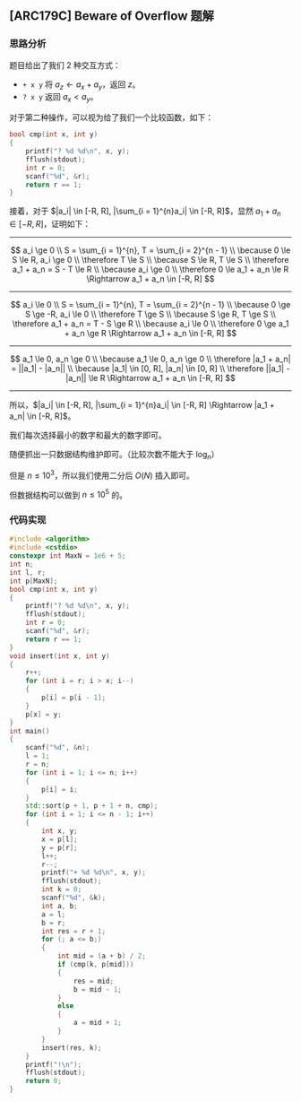 ## [ARC179C] Beware of Overflow 题解

### 思路分析

题目给出了我们 $2$ 种交互方式：

- `+ x y` 将 $a_z \gets a_x + a_y$，返回 $z$。
- `? x y` 返回 $a_x < a_y$。

对于第二种操作，可以视为给了我们一个比较函数，如下：

```cpp
bool cmp(int x, int y)
{
    printf("? %d %d\n", x, y);
    fflush(stdout);
    int r = 0;
    scanf("%d", &r);
    return r == 1;
}
```

接着，对于 $|a_i| \in [-R, R], |\sum_{i = 1}^{n}a_i| \in [-R, R]$，显然 $a_1 + a_n \in [-R, R]$​，证明如下：

---

$$
a_i \ge 0 \\
S = \sum_{i = 1}^{n}, T = \sum_{i = 2}^{n - 1} \\
\because 0 \le S \le R, a_i \ge 0 \\
\therefore T \le S \\
\because S \le R, T \le S \\
\therefore a_1 + a_n = S - T \le R \\
\because a_i \ge 0 \\
\therefore 0 \le a_1 + a_n \le R \Rightarrow a_1 + a_n \in [-R, R]
$$

---

$$
a_i \le 0 \\
S = \sum_{i = 1}^{n}, T = \sum_{i = 2}^{n - 1} \\
\because 0 \ge S \ge -R, a_i \le 0 \\
\therefore T \ge S \\
\because S \ge R, T \ge S \\
\therefore a_1 + a_n = T - S \ge R \\
\because a_i \le 0 \\
\therefore 0 \ge a_1 + a_n \ge R \Rightarrow a_1 + a_n \in [-R, R]
$$

---

$$
a_1 \le 0, a_n \ge 0 \\
\because a_1 \le 0, a_n \ge 0 \\
\therefore |a_1 + a_n| = ||a_1| - |a_n|| \\
\because |a_1| \in [0, R], |a_n| \in [0, R] \\
\therefore ||a_1| - |a_n|| \le R \Rightarrow a_1 + a_n \in [-R, R]
$$

---

所以，$|a_i| \in [-R, R], |\sum_{i = 1}^{n}a_i| \in [-R, R] \Rightarrow |a_1 + a_n| \in [-R, R]$。

我们每次选择最小的数字和最大的数字即可。

随便抓出一只数据结构维护即可。（比较次数不能大于 $\log_n$）

但是 $n \le 10^3$，所以我们使用二分后 $O(N)$ 插入即可。

但数据结构可以做到 $n \le 10^5$ 的。

### 代码实现

```cpp
#include <algorithm>
#include <cstdio>
constexpr int MaxN = 1e6 + 5;
int n;
int l, r;
int p[MaxN];
bool cmp(int x, int y)
{
    printf("? %d %d\n", x, y);
    fflush(stdout);
    int r = 0;
    scanf("%d", &r);
    return r == 1;
}
void insert(int x, int y)
{
    r++;
    for (int i = r; i > x; i--)
    {
        p[i] = p[i - 1];
    }
    p[x] = y;
}
int main()
{
    scanf("%d", &n);
    l = 1;
    r = n;
    for (int i = 1; i <= n; i++)
    {
        p[i] = i;
    }
    std::sort(p + 1, p + 1 + n, cmp);
    for (int i = 1; i <= n - 1; i++)
    {
        int x, y;
        x = p[l];
        y = p[r];
        l++;
        r--;
        printf("+ %d %d\n", x, y);
        fflush(stdout);
        int k = 0;
        scanf("%d", &k);
        int a, b;
        a = l;
        b = r;
        int res = r + 1;
        for (; a <= b;)
        {
            int mid = (a + b) / 2;
            if (cmp(k, p[mid]))
            {
                res = mid;
                b = mid - 1;
            }
            else
            {
                a = mid + 1;
            }
        }
        insert(res, k);
    }
    printf("!\n");
    fflush(stdout);
    return 0;
}
```

